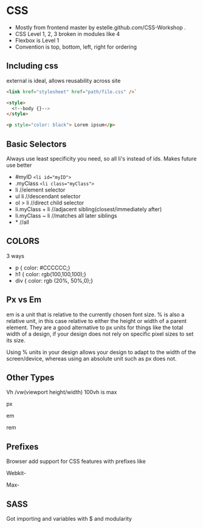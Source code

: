 # CSS
- Mostly from frontend master by estelle.github.com/CSS-Workshop .
- CSS Level 1, 2, 3 broken in modules like 4
- Flexbox is Level 1
- Convention is top, bottom, left, right for ordering

## Including css
external is ideal, allows reusability across site
```html
<link href="stylesheet" href="path/file.css" />`

<style>
  <!--body {}-->
</style>

<p style="color: black"> Lorem ipsum</p>
```

## Basic Selectors
Always use least specificity you need, so all li's instead of ids. Makes future use better


- #myID `<li id="myID">`
- .myClass `<li class="myClass">`
- li //element selector
- ul li //descendant selector
- ol > li //direct child selector
- li.myClass + li //adjacent sibling(closest/immediately after)
- li.myClass ~ li //matches all later siblings
- \* //all

## COLORS
3 ways

- p { color: #CCCCCC;}
- h1 { color: rgb(100,100,100);}
- div { color: rgb (20%, 50%,0);}

## Px vs Em
em is a unit that is relative to the currently chosen font size.
% is also a relative unit, in this case relative to either the height or width of a parent element. They are a good alternative to px units for things like the total width of a design, if your design does not rely on specific pixel sizes to set its size.

Using % units in your design allows your design to adapt to the width of the screen/device, whereas using an absolute unit such as px does not.

## Other Types

Vh /vw(viewport height/width) 100vh is max 

px

em

rem

## Prefixes

Browser add support for CSS features with prefixes like

Webkit-

Max-

## SASS

Got importing and variables with $ and modularity

